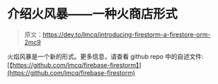 # 介绍火风暴——一种火商店形式

> 原文：<https://dev.to/lmcq/introducing-firestorm-a-firestore-orm-2mc9>

火焰风暴是一个新的形式。更多信息，请查看 github repo 中的自述文件:
[【https://github.com/lmcq/firebase-firestorm】](https://github.com/lmcq/firebase-firestorm)